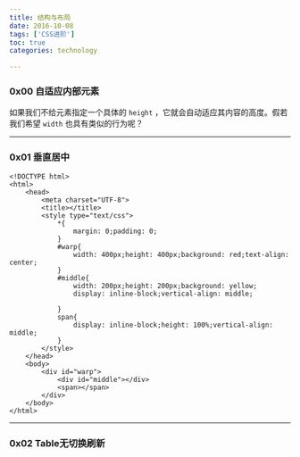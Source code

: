 ```yaml
---
title: 结构与布局  
date: 2016-10-08      
tags: ['CSS进阶']
toc: true
categories: technology

---
```

### 0x00 自适应内部元素
如果我们不给元素指定一个具体的 `height` ，它就会自动适应其内容的高度。假若我们希望 `width` 也具有类似的行为呢？


---
### 0x01 垂直居中

```
<!DOCTYPE html>
<html>
	<head>
		<meta charset="UTF-8">
		<title></title>
		<style type="text/css">
			*{
				margin: 0;padding: 0;
			}
			#warp{
				width: 400px;height: 400px;background: red;text-align: center;
			}
			#middle{
				width: 200px;height: 200px;background: yellow;
				display: inline-block;vertical-align: middle;
				
			}
			span{
				display: inline-block;height: 100%;vertical-align: middle;
			}
		</style>
	</head>
	<body>
		<div id="warp">
			<div id="middle"></div>
			<span></span>
		</div>
	</body>
</html>
```


---
### 0x02 Table无切换刷新

